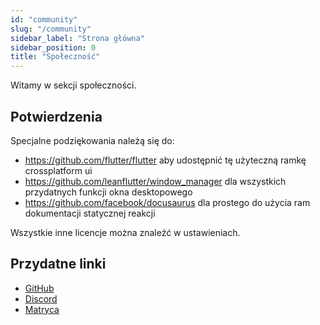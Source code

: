 ```yaml
---
id: "community"
slug: "/community"
sidebar_label: "Strona główna"
sidebar_position: 0
title: "Społeczność"
---
```


Witamy w sekcji społeczności.

## Potwierdzenia

Specjalne podziękowania należą się do:

* <https://github.com/flutter/flutter> aby udostępnić tę użyteczną ramkę crossplatform ui
* <https://github.com/leanflutter/window_manager> dla wszystkich przydatnych funkcji okna desktopowego
* <https://github.com/facebook/docusaurus> dla prostego do użycia ram dokumentacji statycznej reakcji

Wszystkie inne licencje można znaleźć w ustawieniach.

## Przydatne linki

* [GitHub](https://github.com/LinwoodCloud/Butterfly)
* [Discord](https://go.linwood.dev/discord)
* [Matryca](https://go.linwood.dev/matrix)
